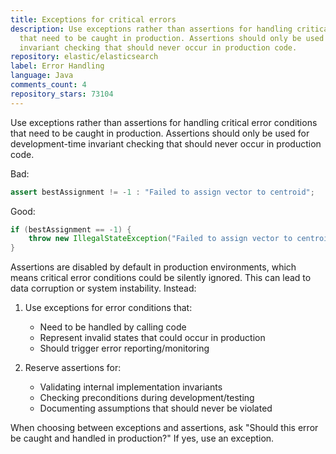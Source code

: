 ```yaml
---
title: Exceptions for critical errors
description: Use exceptions rather than assertions for handling critical error conditions
  that need to be caught in production. Assertions should only be used for development-time
  invariant checking that should never occur in production code.
repository: elastic/elasticsearch
label: Error Handling
language: Java
comments_count: 4
repository_stars: 73104
---
```


Use exceptions rather than assertions for handling critical error conditions that need to be caught in production. Assertions should only be used for development-time invariant checking that should never occur in production code.

Bad:
```java
assert bestAssignment != -1 : "Failed to assign vector to centroid";
```

Good:
```java
if (bestAssignment == -1) {
    throw new IllegalStateException("Failed to assign vector to centroid");
}
```

Assertions are disabled by default in production environments, which means critical error conditions could be silently ignored. This can lead to data corruption or system instability. Instead:

1. Use exceptions for error conditions that:
   - Need to be handled by calling code
   - Represent invalid states that could occur in production
   - Should trigger error reporting/monitoring
   
2. Reserve assertions for:
   - Validating internal implementation invariants
   - Checking preconditions during development/testing
   - Documenting assumptions that should never be violated

When choosing between exceptions and assertions, ask "Should this error be caught and handled in production?" If yes, use an exception.
